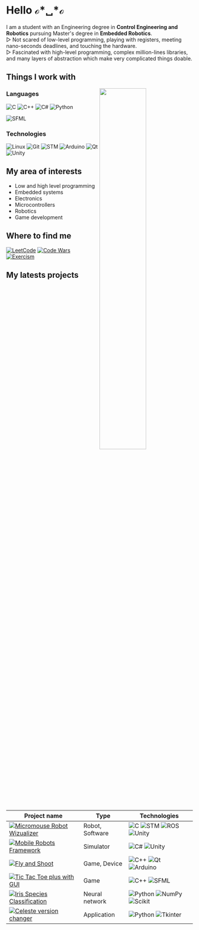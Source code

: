 <!--
**Wirgiliusz/Wirgiliusz** is a ✨ _special_ ✨ repository because its `README.md` (this file) appears on your GitHub profile.
-->
# Hello ℴ*␣*ℴ 
I am a student with an Engineering degree in **Control Engineering and Robotics** pursuing Master's degree in **Embedded Robotics**.  
▷ Not scared of low-level programming, playing with registers, meeting nano-seconds deadlines, and touching the hardware.  
▷ Fascinated with high-level programming, complex million-lines libraries, and many layers of abstraction which make very complicated things doable.  

## Things I work with

<img align="right" width="50%" src="https://github-readme-stats.vercel.app/api?username=Wirgiliusz&show_icons=true&count_private=true&theme=vision-friendly-dark">

### Languages
![C](https://img.shields.io/badge/-C-111?&logo=C)
![C++](https://img.shields.io/badge/-C++-111?&logo=c%2b%2b)
![C#](https://img.shields.io/badge/-C＃-111?&logo=c-sharp)
![Python](https://img.shields.io/badge/-Python-111?&logo=python)

![SFML](https://img.shields.io/badge/-SFML-111?&logo=sfml)

### Technologies
![Linux](https://img.shields.io/badge/-Linux-111?&logo=Linux)
![Git](https://img.shields.io/badge/-Git-111?&logo=git)
![STM](https://img.shields.io/badge/-STM-111?&logo=STMicroelectronics)
![Arduino](https://img.shields.io/badge/-Arduino-111?&logo=Arduino)
![Qt](https://img.shields.io/badge/-Qt-111?&logo=qt)
![Unity](https://img.shields.io/badge/-Unity-111?&logo=Unity)



## My area of interests
- Low and high level programming
- Embedded systems
- Electronics
- Microcontrollers
- Robotics 
- Game development

## Where to find me
[![LeetCode](https://img.shields.io/badge/-LeetCode-111?&logo=LeetCode)](https://leetcode.com/Wirgiliusz/)
[![Code Wars](https://img.shields.io/badge/-Code_Wars-111?&logo=Codewars&logoColor=red)](https://www.codewars.com/users/Wirgiliusz)
[![Exercism](https://img.shields.io/badge/-Exercism-111?&logo=Exercism&logoColor=white)](https://exercism.io/profiles/Wirgiliusz)

## My latests projects
| Project name                                                                                                                                                                   | Type            | Technologies                                                                                                                                                                                                                      |
|--------------------------------------------------------------------------------------------------------------------------------------------------------------------------------|-----------------|-----------------------------------------------------------------------------------------------------------------------------------------------------------------------------------------------------------------------------------|
| [![Micromouse Robot Wizualizer](https://img.shields.io/badge/-Micromouse_Robot_Wizualizer-111?style=for-the-badge)](https://github.com/Wirgiliusz/Micromouse-Robot-Wizualizer) | Robot, Software | ![C](https://img.shields.io/badge/-C-111?&logo=C) ![STM](https://img.shields.io/badge/-STM-111?&logo=STMicroelectronics) ![ROS](https://img.shields.io/badge/-ROS-111?&logo=ROS) ![Unity](https://img.shields.io/badge/-RViZ-111) |
| [![Mobile Robots Framework](https://img.shields.io/badge/-Mobile_Robots_Framework-111?style=for-the-badge)](https://github.com/Wirgiliusz/Mobile-Robots-Framework)             | Simulator       | ![C#](https://img.shields.io/badge/-C＃-111?&logo=c-sharp) ![Unity](https://img.shields.io/badge/-Unity-111?&logo=Unity)                                                                                                          |
| [![Fly and Shoot](https://img.shields.io/badge/-Fly_and_Shoot-111?style=for-the-badge)](https://github.com/Wirgiliusz/FlyAndShoot)                                             | Game, Device    | ![C++](https://img.shields.io/badge/-C++-111?&logo=c%2b%2b) ![Qt](https://img.shields.io/badge/-Qt-111?&logo=qt) ![Arduino](https://img.shields.io/badge/-Arduino-111?&logo=Arduino)                                              |
| [![Tic Tac Toe plus with GUI](https://img.shields.io/badge/-Tic--Tac--Toe+_with_GUI-111?style=for-the-badge)](https://github.com/Wirgiliusz/Kolko_i_Krzyzyk_SFML)              | Game            | ![C++](https://img.shields.io/badge/-C++-111?&logo=c%2b%2b) ![SFML](https://img.shields.io/badge/-SFML-111?&logo=sfml)                                                                                                            |
| [![Iris Species Classification](https://img.shields.io/badge/-Iris_Species_Classification-111?style=for-the-badge)](https://github.com/Wirgiliusz/Iris-Species-Classification) | Neural network  | ![Python](https://img.shields.io/badge/-Python-111?&logo=python) ![NumPy](https://img.shields.io/badge/-NumPy-111?&logo=numpy) ![Scikit](https://img.shields.io/badge/-scikit-111?&logo=scikit-learn)                             |
| [![Celeste version changer](https://img.shields.io/badge/-Celeste_version_changer-111?style=for-the-badge)](https://github.com/Wirgiliusz/Celeste_version_changer)             | Application     | ![Python](https://img.shields.io/badge/-Python-111?&logo=python) ![Tkinter](https://img.shields.io/badge/-Tkinter-111)                                                                                                            |
